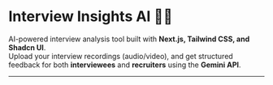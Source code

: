 # Interview Insights AI 🎤🤖

AI-powered interview analysis tool built with **Next.js, Tailwind CSS, and Shadcn UI**.  
Upload your interview recordings (audio/video), and get structured feedback for both **interviewees** and **recruiters** using the **Gemini API**.  

---